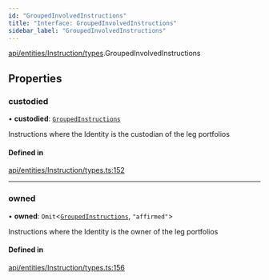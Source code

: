 ```yaml
---
id: "GroupedInvolvedInstructions"
title: "Interface: GroupedInvolvedInstructions"
sidebar_label: "GroupedInvolvedInstructions"
---
```


[api/entities/Instruction/types](../../../../../../modules/API/Entities/Instruction/Types/Types.md).GroupedInvolvedInstructions

## Properties

### custodied

• **custodied**: [`GroupedInstructions`](../GroupedInstructions/GroupedInstructions.md)

Instructions where the Identity is the custodian of the leg portfolios

#### Defined in

[api/entities/Instruction/types.ts:152](https://github.com/PolymeshAssociation/polymesh-sdk/blob/8a9158669/src/api/entities/Instruction/types.ts#L152)

___

### owned

• **owned**: `Omit`\<[`GroupedInstructions`](../GroupedInstructions/GroupedInstructions.md), ``"affirmed"``\>

Instructions where the Identity is the owner of the leg portfolios

#### Defined in

[api/entities/Instruction/types.ts:156](https://github.com/PolymeshAssociation/polymesh-sdk/blob/8a9158669/src/api/entities/Instruction/types.ts#L156)

